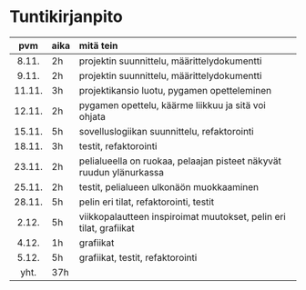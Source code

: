 # Tuntikirjanpito

| pvm | aika | mitä tein |
| :----:|:-----| :-----|
| 8.11. | 2h   | projektin suunnittelu, määrittelydokumentti |
| 9.11. | 2h   | projektin suunnittelu, määrittelydokumentti |
| 11.11. | 3h   | projektikansio luotu, pygamen opetteleminen |
| 12.11. | 2h   | pygamen opettelu, käärme liikkuu ja sitä voi ohjata |
| 15.11. | 5h   | sovelluslogiikan suunnittelu, refaktorointi |
| 18.11. | 3h   | testit, refaktorointi |
| 23.11. | 2h   | pelialueella on ruokaa, pelaajan pisteet näkyvät ruudun ylänurkassa |
| 25.11. | 2h   | testit, pelialueen ulkonäön muokkaaminen |
| 28.11. | 5h   | pelin eri tilat, refaktorointi, testit |
| 2.12. | 5h   | viikkopalautteen inspiroimat muutokset, pelin eri tilat, grafiikat |
| 4.12. | 1h   | grafiikat |
| 5.12. | 5h   | grafiikat, testit, refaktorointi |
| yht.  | 37h   |
